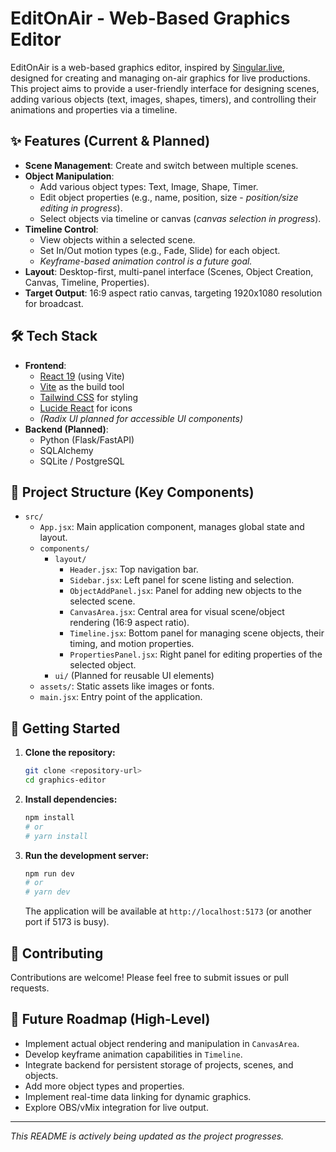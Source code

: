 # EditOnAir - Web-Based Graphics Editor

EditOnAir is a web-based graphics editor, inspired by [Singular.live](https://singular.live), designed for creating and managing on-air graphics for live productions. This project aims to provide a user-friendly interface for designing scenes, adding various objects (text, images, shapes, timers), and controlling their animations and properties via a timeline.

## ✨ Features (Current & Planned)

- **Scene Management**: Create and switch between multiple scenes.
- **Object Manipulation**: 
    - Add various object types: Text, Image, Shape, Timer.
    - Edit object properties (e.g., name, position, size - *position/size editing in progress*).
    - Select objects via timeline or canvas (*canvas selection in progress*).
- **Timeline Control**: 
    - View objects within a selected scene.
    - Set In/Out motion types (e.g., Fade, Slide) for each object.
    - *Keyframe-based animation control is a future goal.*
- **Layout**: Desktop-first, multi-panel interface (Scenes, Object Creation, Canvas, Timeline, Properties).
- **Target Output**: 16:9 aspect ratio canvas, targeting 1920x1080 resolution for broadcast.

## 🛠️ Tech Stack

- **Frontend**: 
    - [React 19](https://react.dev/) (using Vite)
    - [Vite](https://vitejs.dev/) as the build tool
    - [Tailwind CSS](https://tailwindcss.com/) for styling
    - [Lucide React](https://lucide.dev/guide/packages/lucide-react) for icons
    - *(Radix UI planned for accessible UI components)*
- **Backend (Planned)**: 
    - Python (Flask/FastAPI)
    - SQLAlchemy
    - SQLite / PostgreSQL

## 📂 Project Structure (Key Components)

- `src/`
  - `App.jsx`: Main application component, manages global state and layout.
  - `components/`
    - `layout/`
      - `Header.jsx`: Top navigation bar.
      - `Sidebar.jsx`: Left panel for scene listing and selection.
      - `ObjectAddPanel.jsx`: Panel for adding new objects to the selected scene.
      - `CanvasArea.jsx`: Central area for visual scene/object rendering (16:9 aspect ratio).
      - `Timeline.jsx`: Bottom panel for managing scene objects, their timing, and motion properties.
      - `PropertiesPanel.jsx`: Right panel for editing properties of the selected object.
    - `ui/` (Planned for reusable UI elements)
  - `assets/`: Static assets like images or fonts.
  - `main.jsx`: Entry point of the application.

## 🚀 Getting Started

1.  **Clone the repository:**
    ```bash
    git clone <repository-url>
    cd graphics-editor
    ```

2.  **Install dependencies:**
    ```bash
    npm install
    # or
    # yarn install
    ```

3.  **Run the development server:**
    ```bash
    npm run dev
    # or
    # yarn dev
    ```
    The application will be available at `http://localhost:5173` (or another port if 5173 is busy).

## 🤝 Contributing

Contributions are welcome! Please feel free to submit issues or pull requests.

## 🔮 Future Roadmap (High-Level)

- Implement actual object rendering and manipulation in `CanvasArea`.
- Develop keyframe animation capabilities in `Timeline`.
- Integrate backend for persistent storage of projects, scenes, and objects.
- Add more object types and properties.
- Implement real-time data linking for dynamic graphics.
- Explore OBS/vMix integration for live output.

---
*This README is actively being updated as the project progresses.*
